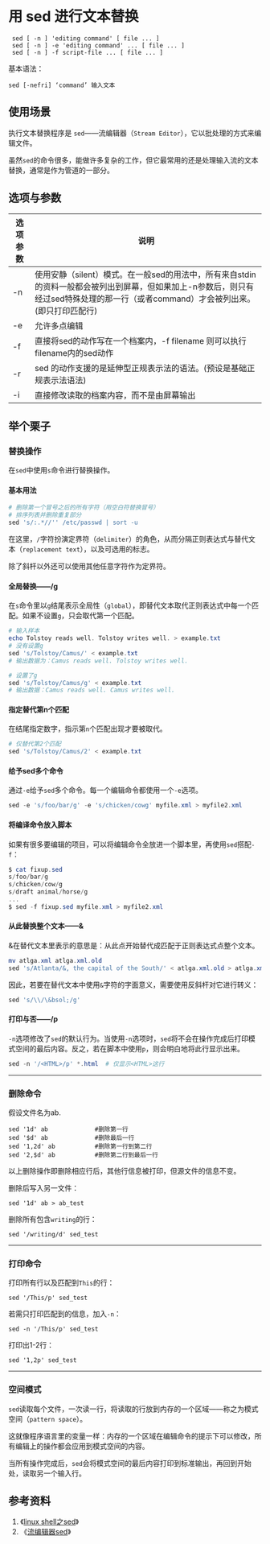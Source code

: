 # 用 sed 进行文本替换

```
 sed [ -n ] 'editing command' [ file ... ]
 sed [ -n ] -e 'editing command' ... [ file ... ]
 sed [ -n ] -f script-file ... [ file ... ]
```

基本语法：

```
sed [-nefri] ‘command’ 输入文本
```

## 使用场景

执行文本替换程序是 `sed`——流编辑器（`Stream Editor`），它以批处理的方式来编辑文件。

虽然`sed`的命令很多，能做许多复杂的工作，但它最常用的还是处理输入流的文本替换，通常是作为管道的一部分。

## 选项与参数

| 选项参数 | 说明 |
| ---- | ---- |
| -n | 使用安静（silent）模式。在一般sed的用法中，所有来自stdin的资料一般都会被列出到屏幕，但如果加上-n参数后，则只有经过sed特殊处理的那一行（或者command）才会被列出来。(即只打印匹配行) |
| -e | 允许多点编辑 |
| -f | 直接将sed的动作写在一个档案内，-f filename 则可以执行filename内的sed动作 |
| -r | sed 的动作支援的是延伸型正规表示法的语法。(预设是基础正规表示法语法) |
| -i | 直接修改读取的档案内容，而不是由屏幕输出 |

## 举个栗子

### 替换操作

在`sed`中使用`s`命令进行替换操作。

#### 基本用法 

``` powershell
# 删除第一个冒号之后的所有字符（用空白符替换冒号）
# 排序列表并删除重复部分
sed 's/:.*//'' /etc/passwd | sort -u
```
在这里，`/`字符扮演定界符（`delimiter`）的角色，从而分隔正则表达式与替代文本（`replacement text`），以及可选用的标志。

除了斜杆以外还可以使用其他任意字符作为定界符。

#### 全局替换——/g

在`s`命令里以`g`结尾表示全局性（`global`），即替代文本取代正则表达式中每一个匹配。如果不设置`g`，只会取代第一个匹配。

``` powershell
# 输入样本
echo Tolstoy reads well. Tolstoy writes well. > example.txt
# 没有设置g
sed 's/Tolstoy/Camus/' < example.txt
# 输出数据为：Camus reads well. Tolstoy writes well.

# 设置了g
sed 's/Tolstoy/Camus/g' < example.txt
# 输出数据：Camus reads well. Camus writes well.
```

#### 指定替代第n个匹配

在结尾指定数字，指示第`n`个匹配出现才要被取代。

``` powershell
# 仅替代第2个匹配
sed 's/Tolstoy/Camus/2' < example.txt
```

#### 给予sed多个命令

通过`-e`给予`sed`多个命令。每一个编辑命令都使用一个`-e`选项。

``` powershell
sed -e 's/foo/bar/g' -e 's/chicken/cowg' myfile.xml > myfile2.xml
```

#### 将编译命令放入脚本

如果有很多要编辑的项目，可以将编辑命令全放进一个脚本里，再使用`sed`搭配`-f`：

``` powershell
$ cat fixup.sed
s/foo/bar/g
s/chicken/cow/g
s/draft animal/horse/g
...
$ sed -f fixup.sed myfile.xml > myfile2.xml
```

#### 从此替换整个文本——&

&在替代文本里表示的意思是：从此点开始替代成匹配于正则表达式点整个文本。

``` powershell
mv atlga.xml atlga.xml.old
sed 's/Atlanta/&, the capital of the South/' < atlga.xml.old > atlga.xml
```
因此，若要在替代文本中使用`&`字符的字面意义，需要使用反斜杆对它进行转义：

``` powershell
sed 's/\\/\&bsol;/g'
```
#### 打印与否——/p

`-n`选项修改了`sed`的默认行为。当使用`-n`选项时，`sed`将不会在操作完成后打印模式空间的最后内容。反之，若在脚本中使用`p`，则会明白地将此行显示出来。

``` powershell
sed -n '/<HTML>/p' *.html  # 仅显示<HTML>这行
```

----

### 删除命令

假设文件名为ab.

```
sed '1d' ab             #删除第一行
sed '$d' ab             #删除最后一行
sed '1,2d' ab           #删除第一行到第二行
sed '2,$d' ab           #删除第二行到最后一行
```

以上删除操作即删除相应行后，其他行信息被打印，但源文件的信息不变。

删除后写入另一文件：

```
sed '1d' ab > ab_test
```

删除所有包含`writing`的行：

```
sed '/writing/d' sed_test
```

----

### 打印命令

打印所有行以及匹配到`This`的行：

```
sed '/This/p' sed_test
```

若需只打印匹配到的信息，加入`-n`：

```
sed -n '/This/p' sed_test
```

打印出1-2行：

```
sed '1,2p' sed_test
```

----

### 空间模式

`sed`读取每个文件，一次读一行，将读取的行放到内存的一个区域——称之为模式空间（`pattern space`）。

这就像程序语言里的变量一样：内存的一个区域在编辑命令的提示下可以修改，所有编辑上的操作都会应用到模式空间的内容。

当所有操作完成后，`sed`会将模式空间的最后内容打印到标准输出，再回到开始处，读取另一个输入行。

## 参考资料

 1. 《[linux shell之sed][1]》
 2. 《[流编辑器sed][2]》


  [1]: http://blog.csdn.net/wl_fln/article/details/7281986

  [2]: http://www.cnblogs.com/mchina/archive/2012/06/30/2570523.html